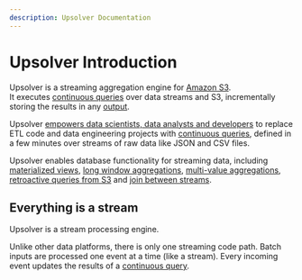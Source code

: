 ```yaml
---
description: Upsolver Documentation
---
```


# Upsolver Introduction

Upsolver is a streaming aggregation engine for [Amazon S3](https://aws.amazon.com/s3/).  
It executes [continuous queries](/Introduction/continuous-queries.md) over data streams and S3, incrementally storing the results in any [output](/Outputs/README.md).

Upsolver [empowers data scientists, data analysts and developers](/who-should-use.md) to replace ETL code and data engineering projects with [continuous queries](/Introduction/continuous-queries.md), defined in a few minutes over streams of raw data like JSON and CSV files.

Upsolver enables database functionality for streaming data, including [materialized views](/MaterializedViews/README.md), [long window aggregations](/aggregations/sliding-time-windows.md), [multi-value aggregations](/aggregations/multi-value-aggregations.md), [retroactive queries from S3](/Introduction/continuous-queries.md) and [join between streams](/materialized-view-lookup.md).

## Everything is a stream

Upsolver is a stream processing engine.

Unlike other data platforms, there is only one streaming code path. Batch inputs are processed one event at a time \(like a stream\). Every incoming event updates the results of a [continuous query](/Introduction/continuous-queries.md).
